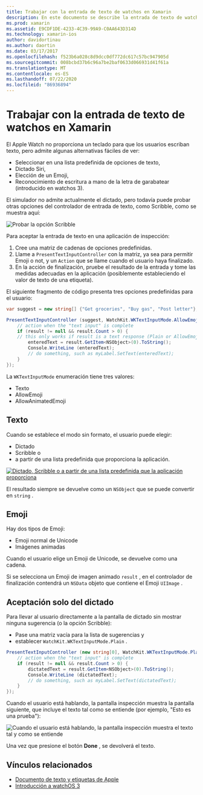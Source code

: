 ```yaml
---
title: Trabajar con la entrada de texto de watchos en Xamarin
description: En este documento se describe la entrada de texto de watchos en Xamarin. Describe el método PresentTextInputController, scribbling, texto sin formato, emojis y dictado.
ms.prod: xamarin
ms.assetid: E9CDF1DE-4233-4C39-99A9-C0AA643D314D
ms.technology: xamarin-ios
author: davidortinau
ms.author: daortin
ms.date: 03/17/2017
ms.openlocfilehash: f523b6a028c8d9dcc0df772dc617c57bc947905d
ms.sourcegitcommit: 008bcbd37b6c96a7be2baf0633d066931d41f61a
ms.translationtype: MT
ms.contentlocale: es-ES
ms.lasthandoff: 07/22/2020
ms.locfileid: "86936894"
---
```

# <a name="working-with-watchos-text-input-in-xamarin"></a>Trabajar con la entrada de texto de watchos en Xamarin

El Apple Watch no proporciona un teclado para que los usuarios escriban texto, pero admite algunas alternativas fáciles de ver:

- Seleccionar en una lista predefinida de opciones de texto,
- Dictado Siri,
- Elección de un Emoji,
- Reconocimiento de escritura a mano de la letra de garabatear (introducido en watchos 3).

El simulador no admite actualmente el dictado, pero todavía puede probar otras opciones del controlador de entrada de texto, como Scribble, como se muestra aquí:

![Probar la opción Scribble](text-input-images/textinput-sml.png)

Para aceptar la entrada de texto en una aplicación de inspección:

1. Cree una matriz de cadenas de opciones predefinidas.
2. Llame a `PresentTextInputController` con la matriz, ya sea para permitir Emoji o not, y un `Action` que se llame cuando el usuario haya finalizado.
3. En la acción de finalización, pruebe el resultado de la entrada y tome las medidas adecuadas en la aplicación (posiblemente estableciendo el valor de texto de una etiqueta).

El siguiente fragmento de código presenta tres opciones predefinidas para el usuario:

```csharp
var suggest = new string[] {"Get groceries", "Buy gas", "Post letter"};

PresentTextInputController (suggest, WatchKit.WKTextInputMode.AllowEmoji, (result) => {
    // action when the "text input" is complete
    if (result != null && result.Count > 0) {
    // this only works if result is a text response (Plain or AllowEmoji)
        enteredText = result.GetItem<NSObject>(0).ToString();
        Console.WriteLine (enteredText);
        // do something, such as myLabel.SetText(enteredText);
    }
});
```

La `WKTextInputMode` enumeración tiene tres valores:

- Texto
- AllowEmoji
- AllowAnimatedEmoji

## <a name="plain"></a>Texto

Cuando se establece el modo sin formato, el usuario puede elegir:

- Dictado
- Scribble o
- a partir de una lista predefinida que proporciona la aplicación.

[![Dictado, Scribble o a partir de una lista predefinida que la aplicación proporciona](text-input-images/plain-scribble-sml.png)](text-input-images/plain-scribble.png#lightbox)

El resultado siempre se devuelve como un `NSObject` que se puede convertir en `string` .

## <a name="emoji"></a>Emoji

Hay dos tipos de Emoji:

- Emoji normal de Unicode
- Imágenes animadas

Cuando el usuario elige un Emoji de Unicode, se devuelve como una cadena.

Si se selecciona un Emoji de imagen animado `result` , en el controlador de finalización contendrá un `NSData` objeto que contiene el Emoji `UIImage` .

## <a name="accepting-dictation-only"></a>Aceptación solo del dictado

Para llevar al usuario directamente a la pantalla de dictado sin mostrar ninguna sugerencia (o la opción Scribble):

- Pase una matriz vacía para la lista de sugerencias y
- establecer `WatchKit.WKTextInputMode.Plain` .

```csharp
PresentTextInputController (new string[0], WatchKit.WKTextInputMode.Plain, (result) => {
    // action when the "text input" is complete
    if (result != null && result.Count > 0) {
        dictatedText = result.GetItem<NSObject>(0).ToString();
        Console.WriteLine (dictatedText);
        // do something, such as myLabel.SetText(dictatedText);
    }
});
```

Cuando el usuario está hablando, la pantalla inspección muestra la pantalla siguiente, que incluye el texto tal como se entiende (por ejemplo, "Esto es una prueba"):

![Cuando el usuario está hablando, la pantalla inspección muestra el texto tal y como se entiende](text-input-images/dictation.png)

Una vez que presione el botón **Done** , se devolverá el texto.

## <a name="related-links"></a>Vínculos relacionados

- [Documento de texto y etiquetas de Apple](https://developer.apple.com/library/ios/documentation/General/Conceptual/WatchKitProgrammingGuide/TextandLabels.html)
- [Introducción a watchOS 3](~/ios/watchos/platform/introduction-to-watchos3/index.md)
